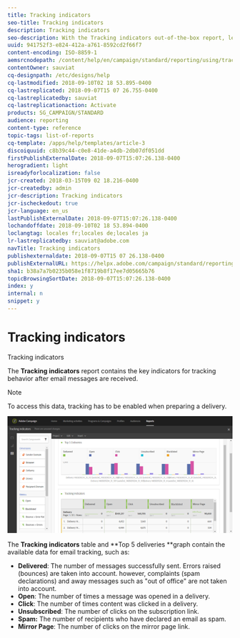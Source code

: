 ```yaml
---
title: Tracking indicators
seo-title: Tracking indicators
description: Tracking indicators
seo-description: With the Tracking indicators out-of-the-box report, learn about the behavior of your customers when they receive email messages.
uuid: 941752f3-e824-412a-a761-8592cd2f66f7
content-encoding: ISO-8859-1
aemsrcnodepath: /content/help/en/campaign/standard/reporting/using/tracking-indicators
contentOwner: sauviat
cq-designpath: /etc/designs/help
cq-lastmodified: 2018-09-10T02 18 53.895-0400
cq-lastreplicated: 2018-09-07T15 07 26.755-0400
cq-lastreplicatedby: sauviat
cq-lastreplicationaction: Activate
products: SG_CAMPAIGN/STANDARD
audience: reporting
content-type: reference
topic-tags: list-of-reports
cq-template: /apps/help/templates/article-3
discoiquuid: c8b39c44-c0e8-41de-a4db-2db07df051dd
firstPublishExternalDate: 2018-09-07T15:07:26.138-0400
herogradient: light
isreadyforlocalization: false
jcr-created: 2018-03-15T09 02 18.216-0400
jcr-createdby: admin
jcr-description: Tracking indicators
jcr-ischeckedout: true
jcr-language: en_us
lastPublishExternalDate: 2018-09-07T15:07:26.138-0400
lochandoffdate: 2018-09-10T02 18 53.894-0400
loclangtag: locales fr;locales de;locales ja
lr-lastreplicatedby: sauviat@adobe.com
navTitle: Tracking indicators
publishexternaldate: 2018-09-07T15 07 26.138-0400
publishExternalURL: https://helpx.adobe.com/campaign/standard/reporting/using/tracking-indicators.html
sha1: b38a7a7b0235b058e1f8719b8f17ee7d05665b76
topicBrowsingSortDate: 2018-09-07T15:07:26.138-0400
index: y
internal: n
snippet: y
---
```


# Tracking indicators

Tracking indicators

The **Tracking indicators** report contains the key indicators for tracking behavior after email messages are received.

>[!NOTE]
>
>To access this data, tracking has to be enabled when preparing a delivery.

![](assets/delivery_reports_2.png)

The **Tracking indicators** table and **Top 5 deliveries **graph contain the available data for email tracking, such as:

* **Delivered**: The number of messages successfully sent. Errors raised (bounces) are taken into account. however, complaints (spam declarations) and away messages such as "out of office" are not taken into account.
* **Open**: The number of times a message was opened in a delivery.
* **Click**: The number of times content was clicked in a delivery.
* **Unsubscribed**: The number of clicks on the subscription link.
* **Spam:** The number of recipients who have declared an email as spam.
* **Mirror Page**: The number of clicks on the mirror page link.

